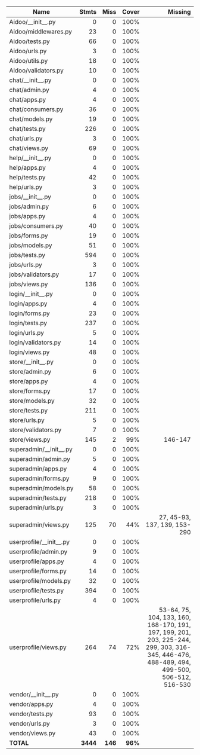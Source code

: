 | Name                        |    Stmts |     Miss |   Cover |   Missing |
|---------------------------- | -------: | -------: | ------: | --------: |
| Aidoo/\_\_init\_\_.py       |        0 |        0 |    100% |           |
| Aidoo/middlewares.py        |       23 |        0 |    100% |           |
| Aidoo/tests.py              |       66 |        0 |    100% |           |
| Aidoo/urls.py               |        3 |        0 |    100% |           |
| Aidoo/utils.py              |       18 |        0 |    100% |           |
| Aidoo/validators.py         |       10 |        0 |    100% |           |
| chat/\_\_init\_\_.py        |        0 |        0 |    100% |           |
| chat/admin.py               |        4 |        0 |    100% |           |
| chat/apps.py                |        4 |        0 |    100% |           |
| chat/consumers.py           |       36 |        0 |    100% |           |
| chat/models.py              |       19 |        0 |    100% |           |
| chat/tests.py               |      226 |        0 |    100% |           |
| chat/urls.py                |        3 |        0 |    100% |           |
| chat/views.py               |       69 |        0 |    100% |           |
| help/\_\_init\_\_.py        |        0 |        0 |    100% |           |
| help/apps.py                |        4 |        0 |    100% |           |
| help/tests.py               |       42 |        0 |    100% |           |
| help/urls.py                |        3 |        0 |    100% |           |
| jobs/\_\_init\_\_.py        |        0 |        0 |    100% |           |
| jobs/admin.py               |        6 |        0 |    100% |           |
| jobs/apps.py                |        4 |        0 |    100% |           |
| jobs/consumers.py           |       40 |        0 |    100% |           |
| jobs/forms.py               |       19 |        0 |    100% |           |
| jobs/models.py              |       51 |        0 |    100% |           |
| jobs/tests.py               |      594 |        0 |    100% |           |
| jobs/urls.py                |        3 |        0 |    100% |           |
| jobs/validators.py          |       17 |        0 |    100% |           |
| jobs/views.py               |      136 |        0 |    100% |           |
| login/\_\_init\_\_.py       |        0 |        0 |    100% |           |
| login/apps.py               |        4 |        0 |    100% |           |
| login/forms.py              |       23 |        0 |    100% |           |
| login/tests.py              |      237 |        0 |    100% |           |
| login/urls.py               |        5 |        0 |    100% |           |
| login/validators.py         |       14 |        0 |    100% |           |
| login/views.py              |       48 |        0 |    100% |           |
| store/\_\_init\_\_.py       |        0 |        0 |    100% |           |
| store/admin.py              |        6 |        0 |    100% |           |
| store/apps.py               |        4 |        0 |    100% |           |
| store/forms.py              |       17 |        0 |    100% |           |
| store/models.py             |       32 |        0 |    100% |           |
| store/tests.py              |      211 |        0 |    100% |           |
| store/urls.py               |        5 |        0 |    100% |           |
| store/validators.py         |        7 |        0 |    100% |           |
| store/views.py              |      145 |        2 |     99% |   146-147 |
| superadmin/\_\_init\_\_.py  |        0 |        0 |    100% |           |
| superadmin/admin.py         |        5 |        0 |    100% |           |
| superadmin/apps.py          |        4 |        0 |    100% |           |
| superadmin/forms.py         |        9 |        0 |    100% |           |
| superadmin/models.py        |       58 |        0 |    100% |           |
| superadmin/tests.py         |      218 |        0 |    100% |           |
| superadmin/urls.py          |        3 |        0 |    100% |           |
| superadmin/views.py         |      125 |       70 |     44% |27, 45-93, 137, 139, 153-290 |
| userprofile/\_\_init\_\_.py |        0 |        0 |    100% |           |
| userprofile/admin.py        |        9 |        0 |    100% |           |
| userprofile/apps.py         |        4 |        0 |    100% |           |
| userprofile/forms.py        |       14 |        0 |    100% |           |
| userprofile/models.py       |       32 |        0 |    100% |           |
| userprofile/tests.py        |      394 |        0 |    100% |           |
| userprofile/urls.py         |        4 |        0 |    100% |           |
| userprofile/views.py        |      264 |       74 |     72% |53-64, 75, 104, 133, 160, 168-170, 191, 197, 199, 201, 203, 225-244, 299, 303, 316-345, 446-476, 488-489, 494, 499-500, 506-512, 516-530 |
| vendor/\_\_init\_\_.py      |        0 |        0 |    100% |           |
| vendor/apps.py              |        4 |        0 |    100% |           |
| vendor/tests.py             |       93 |        0 |    100% |           |
| vendor/urls.py              |        3 |        0 |    100% |           |
| vendor/views.py             |       43 |        0 |    100% |           |
|                   **TOTAL** | **3444** |  **146** | **96%** |           |
